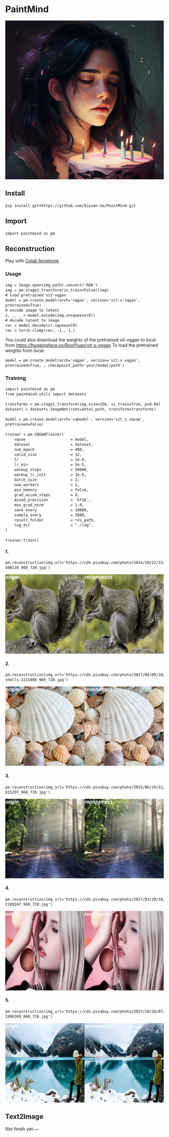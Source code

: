 # PaintMind
<div align=center>
<img src="https://github.com/Qiyuan-Ge/PaintMind/blob/main/assets/A_beautiful_girl_celebrating_her_birthday.png?raw=true" width="512">
</div>

## Install
````
pip install git+https://github.com/Qiyuan-Ge/PaintMind.git
````

## Import
````
import paintmind as pm
````

## Reconstruction
Play with [Colab Notebook](https://colab.research.google.com/drive/1J8M97_HDAVXWQB4qp6yIBI7nPs-ZGXQz?usp=sharing).
### Usage
````
img = Image.open(img_path).convert('RGB')
img = pm.stage1_transform(is_train=False)(img)
# load pretrained vit-vqgan
model = pm.create_model(arch='vqgan', version='vit-s-vqgan', pretrained=True)
# encode image to latent
z, _, _ = model.encode(img.unsqueeze(0))
# decode latent to image
rec = model.decode(z).squeeze(0)
rec = torch.clamp(rec, -1., 1.)
````
You could also download the weights of the pretrained vit-vqgan to local from https://huggingface.co/RootYuan/vit-s-vqgan
To load the pretrained weights from local:
````
model = pm.create_model(arch='vqgan', version='vit-s-vqgan', pretrained=True, , checkpoint_path='your/model/path')
````

### Training
````
import paintmind as pm
from paintmind.utils import datasets

transforms = pm.stage1_transform(img_size=256, is_train=True, p=0.66)
dataset1 = datasets.ImageNet(root=data1_path, transform=transforms)

model = pm.create_model(arch='vqmodel', version='vit_s_vqvae', pretrained=False)

trainer = pm.VQGANTrainer(
    vqvae                    = model,
    dataset                  = dataset,
    num_epoch                = 400,
    valid_size               = 32,
    lr                       = 1e-4,
    lr_min                   = 5e-5,
    warmup_steps             = 50000,
    warmup_lr_init           = 1e-6,
    batch_size               = 2,
    num_workers              = 2,
    pin_memory               = False,
    grad_accum_steps         = 8,
    mixed_precision          = 'bf16',
    max_grad_norm            = 1.0,
    save_every               = 10000,
    sample_every             = 5000,
    result_folder            = res_path,
    log_dir                  = "./log",
)

trainer.train()
````

#### 1.
````
pm.reconstruction(img_url='https://cdn.pixabay.com/photo/2014/10/22/15/47/squirrel-498139_960_720.jpg')
````
<div align=center>
<img src="https://github.com/Qiyuan-Ge/PaintMind/blob/main/assets/rec_1.png?raw=true">
</div>

#### 2.
````
pm.reconstruction(img_url='https://cdn.pixabay.com/photo/2017/04/09/10/44/sea-shells-2215408_960_720.jpg')
````
<div align=center>
<img src="https://github.com/Qiyuan-Ge/PaintMind/blob/main/assets/rec_2.png?raw=true">
</div>

#### 3.
````
pm.reconstruction(img_url='https://cdn.pixabay.com/photo/2015/06/19/21/24/avenue-815297_960_720.jpg')
````
<div align=center>
<img src="https://github.com/Qiyuan-Ge/PaintMind/blob/main/assets/rec_3.png?raw=true">
</div>

#### 4.
````
pm.reconstruction(img_url='https://cdn.pixabay.com/photo/2017/03/30/18/17/girl-2189247_960_720.jpg')
````
<div align=center>
<img src="https://github.com/Qiyuan-Ge/PaintMind/blob/main/assets/rec_4.png?raw=true">
</div>

#### 5.
````
pm.reconstruction(img_url='https://cdn.pixabay.com/photo/2017/10/28/07/47/woman-2896389_960_720.jpg')
````
<div align=center>
<img src="https://github.com/Qiyuan-Ge/PaintMind/blob/main/assets/rec_5.png?raw=true">
</div>

## Text2Image
Not finish yet~~
